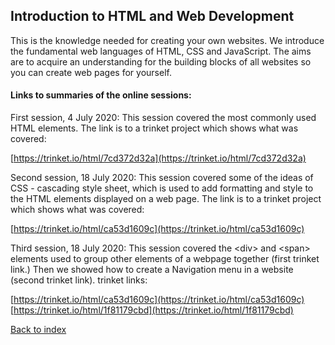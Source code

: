 ## Introduction to HTML and Web Development

This is the knowledge needed for creating your own websites. We introduce the fundamental web languages of HTML, CSS and JavaScript. The aims are to acquire an understanding for the building blocks of all websites so you can create web pages for yourself.

#### Links to summaries of the online sessions:

First session, 4 July 2020:
This session covered the most commonly used HTML elements. The link is to a trinket project which shows what was covered:

[https://trinket.io/html/7cd372d32a](https://trinket.io/html/7cd372d32a)

Second session, 18 July 2020:
This session covered some of the ideas of CSS - cascading style sheet, which is used to add formatting and style to the HTML elements displayed on a web page. The link is to a trinket project which shows what was covered:

[https://trinket.io/html/ca53d1609c](https://trinket.io/html/ca53d1609c)

Third session, 18 July 2020:
This session covered the \<div> and \<span> elements used to group other elements of a webpage together (first trinket link.) Then we showed how to create a Navigation menu in a website (second trinket link).
trinket links:

[https://trinket.io/html/ca53d1609c](https://trinket.io/html/ca53d1609c)
[https://trinket.io/html/1f81179cbd](https://trinket.io/html/1f81179cbd)

[Back to index](README.md)
